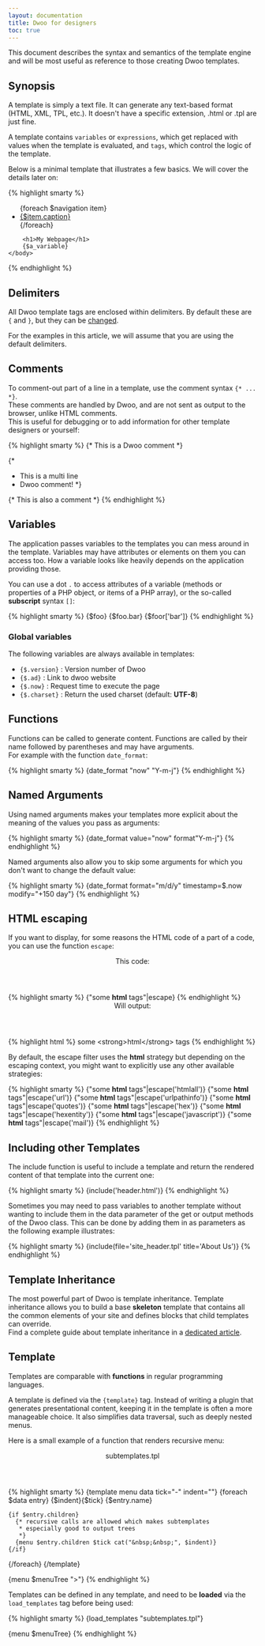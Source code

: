 ```yaml
---
layout: documentation
title: Dwoo for designers
toc: true
---
```


This document describes the syntax and semantics of the template engine and will be most useful as reference to those
creating Dwoo templates.

## Synopsis
A template is simply a text file. It can generate any text-based format (HTML, XML, TPL, etc.).
It doesn't have a specific extension, .html or .tpl are just fine.

A template contains `variables` or `expressions`, which get replaced with values when the template is evaluated, and
`tags`, which control the logic of the template.

Below is a minimal template that illustrates a few basics. We will cover the details later on:
<div class="code-box">
{% highlight smarty %}
<!DOCTYPE html>
<html>
    <head>
        <title>My Webpage</title>
    </head>
    <body>
        <ul id="navigation">
        {foreach $navigation item}
            <li><a href="{$item.href}">{$item.caption}</a></li>
        {/foreach}
        </ul>

        <h1>My Webpage</h1>
        {$a_variable}
    </body>
</html>
{% endhighlight %}
</div>

## Delimiters
All Dwoo template tags are enclosed within delimiters.
By default these are `{` and `}`, but they can be [changed](1.3/dwoo-internals.html#change-delimiters).

For the examples in this article, we will assume that you are using the default delimiters.

## Comments
To comment-out part of a line in a template, use the comment syntax `{* ... *}`.  
These comments are handled by Dwoo, and are not sent as output to the browser, unlike HTML comments.  
This is useful for debugging or to add information for other template designers or yourself:
<div class="code-box">
{% highlight smarty %}
{* This is a Dwoo comment *}
 
{*
 * This is a multi line
 * Dwoo comment!
 *}
 
{*
  This is also a comment
*}
{% endhighlight %}
</div>

## Variables
The application passes variables to the templates you can mess around in the template. Variables may have attributes or
elements on them you can access too. How a variable looks like heavily depends on the application providing those.

You can use a dot `.` to access attributes of a variable (methods or properties of a PHP object, or items of a PHP
array), or the so-called **subscript** syntax `[]`:
<div class="code-box">
{% highlight smarty %}
{$foo}
{$foo.bar}
{$foor['bar']}
{% endhighlight %}
</div>

### Global variables
The following variables are always available in templates:

* `{$.version}` : Version number of Dwoo
* `{$.ad}` : Link to dwoo website
* `{$.now}` : Request time to execute the page
* `{$.charset}` : Return the used charset (default: **UTF-8**)

## Functions
Functions can be called to generate content. Functions are called by their name followed by parentheses and may have
arguments.  
For example with the function `date_format`:
<div class="code-box">
{% highlight smarty %}
{date_format "now" "Y-m-j"}
{% endhighlight %}
</div>

## Named Arguments
Using named arguments makes your templates more explicit about the meaning of the values you pass as arguments:
<div class="code-box">
{% highlight smarty %}
{date_format value="now" format"Y-m-j"}
{% endhighlight %}
</div>

Named arguments also allow you to skip some arguments for which you don't want to change the default value:
<div class="code-box">
{% highlight smarty %}
{date_format format="m/d/y" timestamp=$.now modify="+150 day"}
{% endhighlight %}
</div>

## HTML escaping
If you want to display, for some reasons the HTML code of a part of a code, you can use the function `escape`:
<div class="code-box">
<header>This code:</header>
{% highlight smarty %}
{"some <strong>html</strong> tags"|escape}
{% endhighlight %}
</div>
<div class="code-box">
<header>Will output:</header>
{% highlight html %}
some &lt;strong&gt;html&lt;/strong&gt; tags
{% endhighlight %}
</div>

By default, the escape filter uses the **html** strategy but depending on the escaping context, you might want to
explicitly use any other available strategies:
<div class="code-box">
{% highlight smarty %}
{"some <strong>html</strong> tags"|escape('htmlall')}
{"some <strong>html</strong> tags"|escape('url')}
{"some <strong>html</strong> tags"|escape('urlpathinfo')}
{"some <strong>html</strong> tags"|escape('quotes')}
{"some <strong>html</strong> tags"|escape('hex')}
{"some <strong>html</strong> tags"|escape('hexentity')}
{"some <strong>html</strong> tags"|escape('javascript')}
{"some <strong>html</strong> tags"|escape('mail')}
{% endhighlight %}
</div>

## Including other Templates
The include function is useful to include a template and return the rendered content of that template into the current
one:
<div class="code-box">
{% highlight smarty %}
{include('header.html')}
{% endhighlight %}
</div>

Sometimes you may need to pass variables to another template without wanting to include them in the data parameter of
the get or output methods of the Dwoo class. This can be done by adding them in as parameters as the following example
illustrates:
<div class="code-box">
{% highlight smarty %}
{include(file='site_header.tpl' title='About Us')}
{% endhighlight %}
</div>

## Template Inheritance
The most powerful part of Dwoo is template inheritance.
Template inheritance allows you to build a base **skeleton** template that contains all the common elements of your
site and defines blocks that child templates can override.   
Find a complete guide about template inheritance in a [dedicated article](/documentation/template-inheritance.html).

## Template
Templates are comparable with **functions** in regular programming languages.   

A template is defined via the `{template}` tag. Instead of writing a plugin that generates presentational content,
keeping it in the template is often a more manageable choice. It also simplifies data traversal, such as deeply nested
menus.

Here is a small example of a function that renders recursive menu:
<div class="code-box">
<header>subtemplates.tpl</header>
{% highlight smarty %}
{template menu data tick="-" indent=""}
  {foreach $data entry}
    {$indent}{$tick} {$entry.name}<br />
 
    {if $entry.children}
      {* recursive calls are allowed which makes subtemplates
       * especially good to output trees
       *}
      {menu $entry.children $tick cat("&nbsp;&nbsp;", $indent)}
    {/if}
  {/foreach}
{/template}

{menu $menuTree ">"}
{% endhighlight %}
</div>

Templates can be defined in any template, and need to be **loaded** via the `load_templates` tag before being used:
<div class="code-box">
{% highlight smarty %}
{load_templates "subtemplates.tpl"}
 
{menu $menuTree}
{% endhighlight %}
</div>